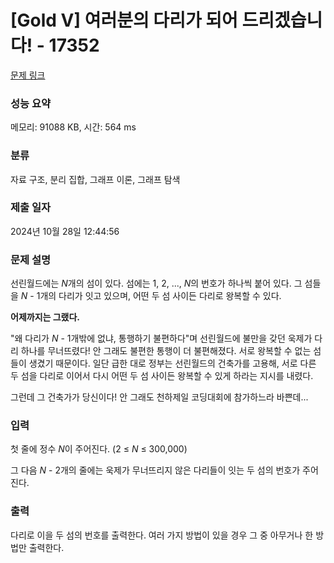 # [Gold V] 여러분의 다리가 되어 드리겠습니다! - 17352 

[문제 링크](https://www.acmicpc.net/problem/17352) 

### 성능 요약

메모리: 91088 KB, 시간: 564 ms

### 분류

자료 구조, 분리 집합, 그래프 이론, 그래프 탐색

### 제출 일자

2024년 10월 28일 12:44:56

### 문제 설명

<p>선린월드에는 <em>N</em>개의 섬이 있다. 섬에는 1, 2, ..., <em>N</em>의 번호가 하나씩 붙어 있다. 그 섬들을 <em>N </em>- 1개의 다리가 잇고 있으며, 어떤 두 섬 사이든 다리로 왕복할 수 있다.</p>

<p><strong>어제까지는 그랬다.</strong></p>

<p>"왜 다리가 <em>N </em>- 1개밖에 없냐, 통행하기 불편하다"며 선린월드에 불만을 갖던 욱제가 다리 하나를 무너뜨렸다! 안 그래도 불편한 통행이 더 불편해졌다. 서로 왕복할 수 없는 섬들이 생겼기 때문이다. 일단 급한 대로 정부는 선린월드의 건축가를 고용해, 서로 다른 두 섬을 다리로 이어서 다시 어떤 두 섬 사이든 왕복할 수 있게 하라는 지시를 내렸다.</p>

<p>그런데 그 건축가가 당신이다! 안 그래도 천하제일 코딩대회에 참가하느라 바쁜데...</p>

### 입력 

 <p>첫 줄에 정수 <em>N</em>이 주어진다. (2 ≤ <em>N</em> ≤ 300,000)</p>

<p>그 다음 <em>N</em> - 2개의 줄에는 욱제가 무너뜨리지 않은 다리들이 잇는 두 섬의 번호가 주어진다.</p>

### 출력 

 <p>다리로 이을 두 섬의 번호를 출력한다. 여러 가지 방법이 있을 경우 그 중 아무거나 한 방법만 출력한다.</p>

